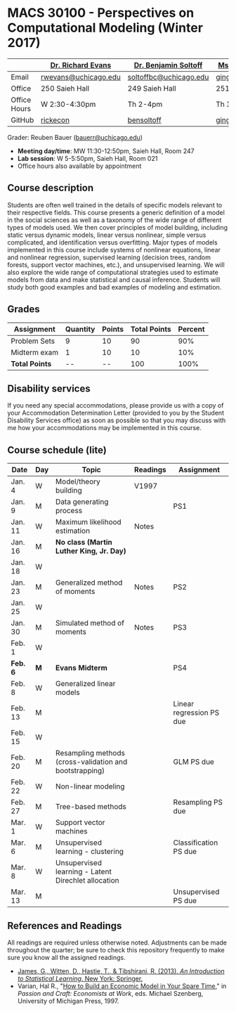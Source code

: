 # MACS 30100 - Perspectives on Computational Modeling (Winter 2017)

|  | [Dr. Richard Evans](https://sites.google.com/site/rickecon/) | [Dr. Benjamin Soltoff](http://www.bensoltoff.com/) | [Ms. Ging Cee Ng](https://sites.google.com/a/uchicago.edu/gingceeng/) (TA) |
|--------------|--------------------------------------------------------------|----------------------------------------------------|----------------------------------------------------------------------------|
| Email | rwevans@uchicago.edu | soltoffbc@uchicago.edu | gingcee@uchicago.edu |
| Office | 250 Saieh Hall | 249 Saieh Hall | 251 Saieh Hall |
| Office Hours | W 2:30-4:30pm | Th 2-4pm | Th 3-5pm |
| GitHub | [rickecon](https://github.com/rickecon) | [bensoltoff](https://github.com/bensoltoff) | [gingcee](https://github.com/gingcee) |

Grader: Reuben Bauer (bauerr@uchicago.edu)
* **Meeting day/time**: MW 11:30-12:50pm, Saieh Hall, Room 247
* **Lab session**: W 5-5:50pm, Saieh Hall, Room 021
* Office hours also available by appointment

## Course description

Students are often well trained in the details of specific models relevant to their respective fields. This course presents a generic definition of a model in the social sciences as well as a taxonomy of the wide range of different types of models used. We then cover principles of model building, including static versus dynamic models, linear versus nonlinear, simple versus complicated, and identification versus overfitting. Major types of models implemented in this course include systems of nonlinear equations, linear and nonlinear regression, supervised learning (decision trees, random forests, support vector machines, etc.), and unsupervised learning. We will also explore the wide range of computational strategies used to estimate models from data and make statistical and causal inference. Students will study both good examples and bad examples of modeling and estimation.

## Grades

| Assignment           | Quantity | Points | Total Points | Percent |
|----------------------|----------|--------|--------------|---------|
| Problem Sets   | 9        | 10     | 90           | 90%      |
| Midterm exam        | 1        | 10     | 10           | 10%      |
| **Total Points**     | --    | --  | 100        | 100%  |

## Disability services

If you need any special accommodations, please provide us with a copy of your Accommodation Determination Letter (provided to you by the Student Disability Services office) as soon as possible so that you may discuss with me how your accommodations may be implemented in this course.

## Course schedule (lite)

| Date | Day | Topic | Readings | Assignment |
|------------|-------|---------------------------------------------------------|----------|--------------------------|
| Jan.  4 | W | Model/theory building | V1997 |  |
| Jan.  9 | M | Data generating process |  | PS1 |
| Jan. 11 | W | Maximum likelihood estimation | Notes |  |
| Jan. 16 | M | **No class (Martin Luther King, Jr. Day)** |  |  |
| Jan. 18 | W |  |  |  |
| Jan. 23 | M | Generalized method of moments | Notes | PS2 |
| Jan. 25 | W |  |  |  |
| Jan. 30 | M | Simulated method of moments | Notes | PS3 |
| Feb. 1 | W |  |  |  |
| **Feb. 6** | **M** | **Evans Midterm** |  | PS4 |
| Feb.  8 | W | Generalized linear models |  |  |
| Feb. 13 | M |  |  | Linear regression PS due |
| Feb. 15 | W |  |  |  |
| Feb. 20 | M | Resampling methods (cross-validation and bootstrapping) |  | GLM PS due |
| Feb. 22 | W | Non-linear modeling |  |  |
| Feb. 27 | M | Tree-based methods |  | Resampling PS due |
| Mar.  1 | W | Support vector machines |  |  |
| Mar.  6 | M | Unsupervised learning - clustering |  | Classification PS due |
| Mar.  8 | W | Unsupervised learning - Latent Direchlet allocation |  |  |
| Mar. 13 | M |  |  | Unsupervised PS due |

## References and Readings ##

All readings are required unless otherwise noted. Adjustments can be made throughout the quarter; be sure to check this repository frequently to make sure you know all the assigned readings.

* [James, G., Witten, D., Hastie, T., & Tibshirani, R. (2013). *An Introduction to Statistical Learning*. New York: Springer.](http://link.springer.com.proxy.uchicago.edu/book/10.1007%2F978-1-4614-7138-7)
* Varian, Hal R., "[How to Build an Economic Model in Your Spare Time](http://people.ischool.berkeley.edu/~hal/Papers/how.pdf)," in *Passion and Craft: Economists at Work*, eds. Michael Szenberg, University of Michigan Press, 1997.




